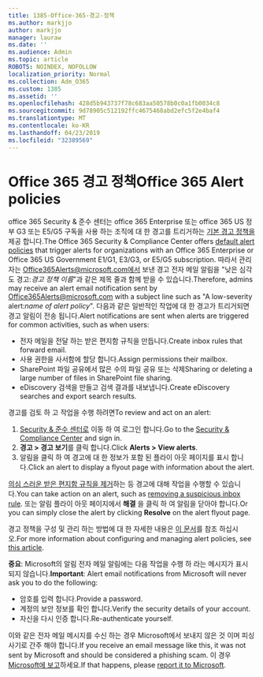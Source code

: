 ```yaml
---
title: 1385-Office-365-경고-정책
ms.author: markjjo
author: markjjo
manager: lauraw
ms.date: ''
ms.audience: Admin
ms.topic: article
ROBOTS: NOINDEX, NOFOLLOW
localization_priority: Normal
ms.collection: Adm_O365
ms.custom: 1385
ms.assetid: ''
ms.openlocfilehash: 428d5b943737f78c683aa50578b0c0a1fb0034c8
ms.sourcegitcommit: 9d78905c512192ffc4675468abd2efc5f2e4baf4
ms.translationtype: MT
ms.contentlocale: ko-KR
ms.lasthandoff: 04/23/2019
ms.locfileid: "32389569"
---
```

# <a name="office-365-alert-policies"></a><span data-ttu-id="d1f10-102">Office 365 경고 정책</span><span class="sxs-lookup"><span data-stu-id="d1f10-102">Office 365 Alert policies</span></span>

<span data-ttu-id="d1f10-103">office 365 Security & 준수 센터는 office 365 Enterprise 또는 office 365 US 정부 G3 또는 E5/G5 구독을 사용 하는 조직에 대 한 경고를 트리거하는 [기본 경고 정책을](https://docs.microsoft.com/office365/securitycompliance/alert-policies#default-alert-policies) 제공 합니다.</span><span class="sxs-lookup"><span data-stu-id="d1f10-103">The Office 365 Security & Compliance Center offers [default alert policies](https://docs.microsoft.com/office365/securitycompliance/alert-policies#default-alert-policies) that trigger alerts for organizations with an Office 365 Enterprise or Office 365 US Government E1/G1, E3/G3, or E5/G5 subscription.</span></span> <span data-ttu-id="d1f10-104">따라서 관리자는 Office365Alerts@microsoft.com에서 보낸 경고 전자 메일 알림을 "낮은 심각도 경고:*경고 정책 이름*"과 같은 제목 줄과 함께 받을 수 있습니다.</span><span class="sxs-lookup"><span data-stu-id="d1f10-104">Therefore, admins may receive an alert email notification sent by Office365Alerts@microsoft.com with a subject line such as "A low-severity alert:*name of alert policy*".</span></span> <span data-ttu-id="d1f10-105">다음과 같은 일반적인 작업에 대 한 경고가 트리거되면 경고 알림이 전송 됩니다.</span><span class="sxs-lookup"><span data-stu-id="d1f10-105">Alert notifications are sent when alerts are triggered for common activities, such as when users:</span></span>

- <span data-ttu-id="d1f10-106">전자 메일을 전달 하는 받은 편지함 규칙을 만듭니다.</span><span class="sxs-lookup"><span data-stu-id="d1f10-106">Create inbox rules that forward email.</span></span>
- <span data-ttu-id="d1f10-107">사용 권한을 사서함에 할당 합니다.</span><span class="sxs-lookup"><span data-stu-id="d1f10-107">Assign permissions their mailbox.</span></span>
- <span data-ttu-id="d1f10-108">SharePoint 파일 공유에서 많은 수의 파일 공유 또는 삭제</span><span class="sxs-lookup"><span data-stu-id="d1f10-108">Sharing or deleting a large number of files in SharePoint file sharing.</span></span>
- <span data-ttu-id="d1f10-109">eDiscovery 검색을 만들고 검색 결과를 내보냅니다.</span><span class="sxs-lookup"><span data-stu-id="d1f10-109">Create eDiscovery searches and export search results.</span></span>
 
<span data-ttu-id="d1f10-110">경고를 검토 하 고 작업을 수행 하려면</span><span class="sxs-lookup"><span data-stu-id="d1f10-110">To review and act on an alert:</span></span>

1. <span data-ttu-id="d1f10-111">[Security & 준수 센터로](https://protection.office.com) 이동 하 여 로그인 합니다.</span><span class="sxs-lookup"><span data-stu-id="d1f10-111">Go to the [Security & Compliance Center](https://protection.office.com) and sign in.</span></span>
2. <span data-ttu-id="d1f10-112">**경고 > 경고 보기**를 클릭 합니다.</span><span class="sxs-lookup"><span data-stu-id="d1f10-112">Click **Alerts > View alerts**.</span></span>
3. <span data-ttu-id="d1f10-113">알림을 클릭 하 여 경고에 대 한 정보가 포함 된 플라이 아웃 페이지를 표시 합니다.</span><span class="sxs-lookup"><span data-stu-id="d1f10-113">Click an alert to display a flyout page with information about the alert.</span></span>

<span data-ttu-id="d1f10-114">[의심 스러운 받은 편지함 규칙을 제거](https://docs.microsoft.com/office365/securitycompliance/responding-to-a-compromised-email-account)하는 등 경고에 대해 작업을 수행할 수 있습니다.</span><span class="sxs-lookup"><span data-stu-id="d1f10-114">You can take action on an alert, such as [removing a suspicious inbox rule](https://docs.microsoft.com/office365/securitycompliance/responding-to-a-compromised-email-account).</span></span> <span data-ttu-id="d1f10-115">또는 알림 플라이 아웃 페이지에서 **해결** 을 클릭 하 여 알림을 닫아야 합니다.</span><span class="sxs-lookup"><span data-stu-id="d1f10-115">Or you can simply close the alert by clicking **Resolve** on the alert flyout page.</span></span>

<span data-ttu-id="d1f10-116">경고 정책을 구성 및 관리 하는 방법에 대 한 자세한 내용은 [이 문서](https://docs.microsoft.com/office365/securitycompliance/alert-policies)를 참조 하십시오.</span><span class="sxs-lookup"><span data-stu-id="d1f10-116">For more information about configuring and managing alert policies, see  [this article](https://docs.microsoft.com/office365/securitycompliance/alert-policies).</span></span>

<span data-ttu-id="d1f10-117">**중요**: Microsoft의 알림 전자 메일 알림에는 다음 작업을 수행 하 라는 메시지가 표시 되지 않습니다.</span><span class="sxs-lookup"><span data-stu-id="d1f10-117">**Important**: Alert email notifications from Microsoft will never ask you to do the following:</span></span>

- <span data-ttu-id="d1f10-118">암호를 입력 합니다.</span><span class="sxs-lookup"><span data-stu-id="d1f10-118">Provide a password.</span></span>
- <span data-ttu-id="d1f10-119">계정의 보안 정보를 확인 합니다.</span><span class="sxs-lookup"><span data-stu-id="d1f10-119">Verify the security details of your account.</span></span>
- <span data-ttu-id="d1f10-120">자신을 다시 인증 합니다.</span><span class="sxs-lookup"><span data-stu-id="d1f10-120">Re-authenticate yourself.</span></span>

<span data-ttu-id="d1f10-121">이와 같은 전자 메일 메시지를 수신 하는 경우 Microsoft에서 보내지 않은 것 이며 피싱 사기로 간주 해야 합니다.</span><span class="sxs-lookup"><span data-stu-id="d1f10-121">If you receive an email message like this, it was not sent by Microsoft and should be considered a phishing scam.</span></span> <span data-ttu-id="d1f10-122">이 경우 [Microsoft에 보고](https://docs.microsoft.com/office365/SecurityCompliance/report-junk-email-and-phishing-scams-in-outlook-on-the-web-eop)하세요.</span><span class="sxs-lookup"><span data-stu-id="d1f10-122">If that happens, please [report it to Microsoft](https://docs.microsoft.com/office365/SecurityCompliance/report-junk-email-and-phishing-scams-in-outlook-on-the-web-eop).</span></span>
